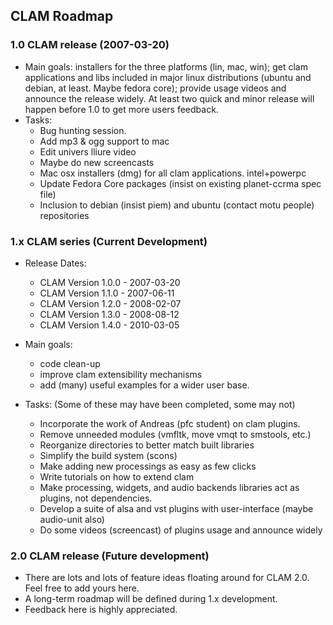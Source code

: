 CLAM Roadmap
------------

### 1.0 CLAM release (2007-03-20)

-   Main goals: installers for the three platforms (lin, mac, win); get clam applications and libs included in major linux distributions (ubuntu and debian, at least. Maybe fedora core); provide usage videos and announce the release widely. At least two quick and minor release will happen before 1.0 to get more users feedback.
-   Tasks:
    -   Bug hunting session.
    -   Add mp3 & ogg support to mac
    -   Edit univers lliure video
    -   Maybe do new screencasts
    -   Mac osx installers (dmg) for all clam applications. intel+powerpc
    -   Update Fedora Core packages (insist on existing planet-ccrma spec file)
    -   Inclusion to debian (insist piem) and ubuntu (contact motu people) repositories

### 1.x CLAM series (Current Development)

-   Release Dates:
    -   CLAM Version 1.0.0 - 2007-03-20
    -   CLAM Version 1.1.0 - 2007-06-11
    -   CLAM Version 1.2.0 - 2008-02-07
    -   CLAM Version 1.3.0 - 2008-08-12
    -   CLAM Version 1.4.0 - 2010-03-05

-   Main goals:
    -   code clean-up
    -   improve clam extensibility mechanisms
    -   add (many) useful examples for a wider user base.

-   Tasks: (Some of these may have been completed, some may not)
    -   Incorporate the work of Andreas (pfc student) on clam plugins.
    -   Remove unneeded modules (vmfltk, move vmqt to smstools, etc.)
    -   Reorganize directories to better match built libraries
    -   Simplify the build system (scons)
    -   Make adding new processings as easy as few clicks
    -   Write tutorials on how to extend clam
    -   Make processing, widgets, and audio backends libraries act as plugins, not dependencies.
    -   Develop a suite of alsa and vst plugins with user-interface (maybe audio-unit also)
    -   Do some videos (screencast) of plugins usage and announce widely

### 2.0 CLAM release (Future development)

-   There are lots and lots of feature ideas floating around for CLAM 2.0. Feel free to add yours here.
-   A long-term roadmap will be defined during 1.x development.
-   Feedback here is highly appreciated.

